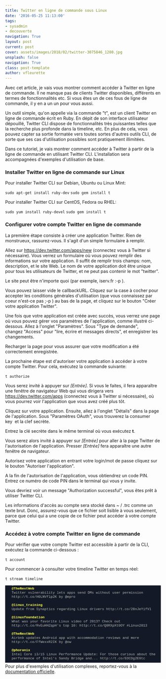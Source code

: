 ```yaml
---
title: Twitter en ligne de commande sous Linux
date: '2016-05-25 11:13:00'
tags:
- sysadmin
- decouverte
navigation: True
layout: post
current: post
cover: assets/images/2018/02/twitter-3075846_1280.jpg
unsplash: false
navigation: True
class: post-template
author: vfleurette
---
```


Avec cet article, je vais vous montrer comment accéder à Twitter en ligne de commande. Il ne manque pas de clients Twitter disponibles, différents en termes de fonctionnalités etc. Si vous êtes un de ces fous de ligne de commande, il y en a un un pour vous aussi.

Un outil simple, qu'on appelle via la commande "t", est un client Twitter en ligne de commande écrit en Ruby. En dépit de son interface utilisateur dépouillé, Twitter CLI dispose de fonctionnalités très puissantes telles que la recherche plus profonde dans la timeline, etc. En plus de cela, vous pouvez capter sa sortie formatée vers toutes sortes d'autres outils CLI, de sorte que ses cas d'utilisation possibles sont pratiquement illimitées.

Dans ce tutoriel, je vais montrer comment accéder à Twitter à partir de la ligne de commande en utilisant Twitter CLI. L'installation sera accompagnées d'exemples d'utilisation de base.

### **Installer Twitter en ligne de commande sur Linux**

  
Pour installer Twitter CLI sur Debian, Ubuntu ou Linux Mint:

`sudo apt-get install ruby-dev`
`sudo gem install t`

  
Pour installer Twitter CLI sur CentOS, Fedora ou RHEL:

`sudo yum install ruby-devel`
`sudo gem install t`

### **Configurer votre compte Twitter en ligne de commande**

  
La première étape consiste à créer une application Twitter. Rien de monstrueux, rassurez-vous. Il s'agit d'un simple formulaire à remplir.

Allez sur https://dev.twitter.com/apps/new (connectez vous à Twitter si nécessaire). Vous verrez un formulaire où vous pouvez remplir des informations sur votre application. Il suffit de remplir trois champs: nom, description, et le site Web. Le nom de votre application doit être unique pour tous les utilisateurs de Twitter, et ne peut pas contenir le mot "twitter".

Le site peut être n'importe quoi (par exemple, iserv.fr :-p ).

Vous pouvez laisser vide le callbackURL. Cliquez sur la case à cocher pour accepter les conditions générales d'utilisation (que vous connaissez par coeur n'est-ce pas ;-p ) au bas de la page, et cliquez sur le bouton "Créer votre application Twitter".

Une fois que votre application est créée avec succès, vous verrez une page où vous pouvez gérer vos paramètres de l'application, comme illustré ci-dessous. Allez à l'onglet "Paramètres". Sous "Type de demande", changez "Access" pour "lire, écrire et messages directs", et enregistrer les changements.

Recharger la page pour vous assurer que votre modification a été correctement enregistrée.

La prochaine étape est d'autoriser votre application à accéder à votre compte Twitter. Pour cela, exécutez la commande suivante:

`t authorize`
  
Vous serez invité à appuyer sur _\[Entrée\]_. Si vous le faites, il fera apparaître une fenêtre de navigateur Web qui vous dirigera vers https://dev.twitter.com/apps (connectez vous à Twitter si nécessaire), où vous pourrez voir l'application que vous avez créé plus tôt.

Cliquez sur votre application. Ensuite, allez à l'onglet "Détails" dans la page de l'application. Sous "Paramètres OAuth", vous trouverez la consumer key  et la clef secrète.

Entrez la clé secrète dans le même terminal où vous exécutez **t**.

Vous serez alors invité à appuyer sur _\[Entrée\]_ pour aller à la page Twitter de l'autorisation de l'application. Presser _\[Entrée\]_ fera apparaître une autre fenêtre de navigateur.

Autorisez votre application en entrant votre login/mot de passe cliquez sur le bouton "Autoriser l'application".

A la fin de l'autorisation de l'application, vous obtiendrez un code PIN. Entrez ce numéro de code PIN dans le terminal qui vous y invite.

Vous devriez voir un message "Authorization successful", vous êtes prêt à utiliser Twitter CLI.

Les informations d'accès au compte sera stocké dans ~ / .trc comme un texte brut. Donc, assurez-vous que ce fichier soit lisible à vous seulement, parce que celui qui a une copie de ce fichier peut accéder à votre compte Twitter.

### Accédez à votre compte Twitter en ligne de commande

  
Pour vérifier que votre compte Twitter est accessible à partir de la CLI, exécutez la commande ci-dessous :

`t account`

  
Pour commencer à consulter votre timeline Twitter en temps réel:

`t stream timeline`

![timeline twitter](/content/images/2018/02/11378568535_4ea0bf8785_o.png)
Pour plus d'exemples d'utilisation complexes, reportez-vous à la [documentation officielle](https://github.com/sferik/t/blob/master/README.md).
